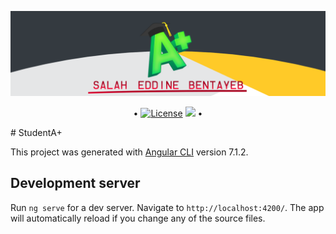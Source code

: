
![WithLove](https://raw.githubusercontent.com/HalasProject/StudentPLUS/master/src/assets/home2.png)

<p align="center">
 • <a href="LICENSE"><img alt="License" src="https://img.shields.io/badge/license-GPLv3-blue.svg?style=flat-square"></a>
  <img src="http://hits.dwyl.io/HalasProject/StudentPLUS.svg"/> •
</p>

<div style="padding-left:20%x">
# StudentA+

This project was generated with [Angular CLI](https://github.com/angular/angular-cli) version 7.1.2.

## Development server

Run `ng serve` for a dev server. Navigate to `http://localhost:4200/`. The app will automatically reload if you change any of the source files.

</div>
